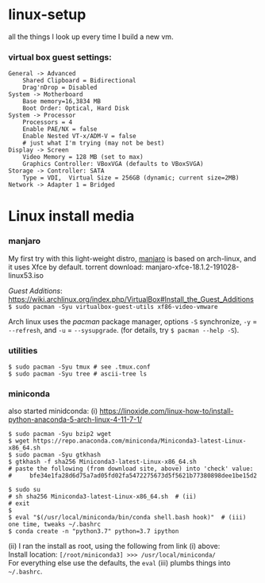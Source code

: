 # linux-setup
all the things I look up every time I build a new vm.

### virtual box guest settings:

```
General -> Advanced
    Shared Clipboard = Bidirectional
    Drag'nDrop = Disabled
System -> Motherboard
    Base memory=16,3834 MB
    Boot Order: Optical, Hard Disk
System -> Processor
    Processors = 4
    Enable PAE/NX = false
    Enable Nested VT-x/ADM-V = false
    # just what I'm trying (may not be best)
Display -> Screen
    Video Memory = 128 MB (set to max)
    Graphics Controller: VBoxVGA (defaults to VBoxSVGA)
Storage -> Controller: SATA 
    Type = VDI,  Virtual Size = 256GB (dynamic; current size=2MB)
Network -> Adapter 1 = Bridged
```
# Linux install media
### manjaro
My first try with this light-weight distro, [manjaro](https://manjaro.org/get-manjaro/)
is based on arch-linux, and it uses Xfce by default.  torrent download: manjaro-xfce-18.1.2-191028-linux53.iso

*Guest Additions*: https://wiki.archlinux.org/index.php/VirtualBox#Install_the_Guest_Additions
`$ sudo pacman -Syu virtualbox-guest-utils xf86-video-vmware`

Arch linux uses the *pacman* package manager, options `-S` synchronize, `-y` = `--refresh`, and `-u` = `--sysupgrade`.  (for details, try `$ pacman --help -S`).

### utilities

```
$ sudo pacman -Syu tmux # see .tmux.conf
$ sudo pacman -Syu tree # ascii-tree ls
```


### miniconda
also started minidconda:
(i) https://linoxide.com/linux-how-to/install-python-anaconda-5-arch-linux-4-11-7-1/

```
$ sudo pacman -Syu bzip2 wget
$ wget https://repo.anaconda.com/miniconda/Miniconda3-latest-Linux-x86_64.sh
$ sudo pacman -Syu gtkhash
$ gtkhash -f sha256 Miniconda3-latest-Linux-x86_64.sh 
# paste the following (from download site, above) into 'check' value:
#     bfe34e1fa28d6d75a7ad05fd02fa5472275673d5f5621b77380898dee1be15d2

$ sudo su
# sh sha256 Miniconda3-latest-Linux-x86_64.sh  # (ii)
# exit
$
$ eval "$(/usr/local/miniconda/bin/conda shell.bash hook)"  # (iii) one time, tweaks ~/.bashrc
$ conda create -n "python3.7" python=3.7 ipython
```

(ii) I ran the install as root, using the following from link (i) above:  
Install location: `[/root/miniconda3] >>> /usr/local/miniconda/`  
For everything else use the defaults, the `eval` (iii) plumbs things into `~/.bashrc`.


